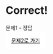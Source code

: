 # Correct!
문제1 - 정답

<p><a href="https://www.chess.com/play/tournament/3833083?action=joinTournament" title="문제2" target="_blank" style="background: #ffffff; color: #000000; border: 15px solid #ffffff;" class="ui_v5-button-component ui_v5-button-small ui_v5-button-primary" rel="noreferrer noopener"> 문제2로 가기 </a></p>
